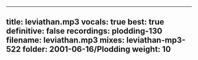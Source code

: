 
---
title: leviathan.mp3
vocals: true
best: true
definitive: false
recordings: plodding-130
filename: leviathan.mp3
mixes: leviathan-mp3-522
folder: 2001-06-16/Plodding
weight: 10
---
